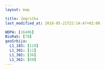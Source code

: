 ```yaml
---
layout: map

title: Jegrička
last_modified_at: 2018-05-21T22:14:47+02:00

WDPA: [16406]
BioRaS: [78]
geoSrbija:
  L1_183: [110]
  L1_301: [11]
  L1_302: [36]
  L1_362: [69]
---
```

